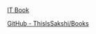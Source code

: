
[IT Book](https://itbook.store/books/free)

[GitHub - ThisIsSakshi/Books](https://github.com/ThisIsSakshi/Books)
